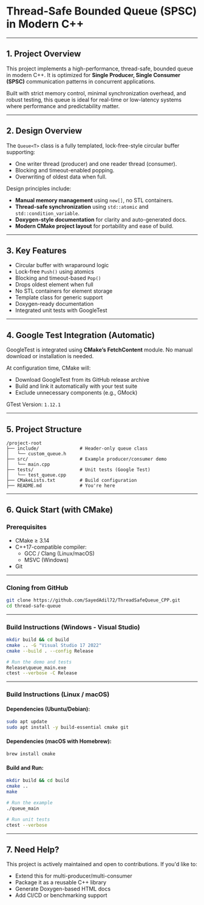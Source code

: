 ﻿# Thread-Safe Bounded Queue (SPSC) in Modern C++

---

## 1. Project Overview

This project implements a high-performance, thread-safe, bounded queue in modern C++. It is optimized for **Single Producer, Single Consumer (SPSC)** communication patterns in concurrent applications.

Built with strict memory control, minimal synchronization overhead, and robust testing, this queue is ideal for real-time or low-latency systems where performance and predictability matter.

---

## 2. Design Overview

The `Queue<T>` class is a fully templated, lock-free-style circular buffer supporting:

- One writer thread (producer) and one reader thread (consumer).
- Blocking and timeout-enabled popping.
- Overwriting of oldest data when full.

Design principles include:

- **Manual memory management** using `new[]`, no STL containers.
- **Thread-safe synchronization** using `std::atomic` and `std::condition_variable`.
- **Doxygen-style documentation** for clarity and auto-generated docs.
- **Modern CMake project layout** for portability and ease of build.

---

## 3. Key Features

- Circular buffer with wraparound logic
- Lock-free `Push()` using atomics
- Blocking and timeout-based `Pop()`
- Drops oldest element when full
- No STL containers for element storage
- Template class for generic support
- Doxygen-ready documentation
- Integrated unit tests with GoogleTest

---

## 4. Google Test Integration (Automatic)

GoogleTest is integrated using **CMake’s FetchContent** module. No manual download or installation is needed.

At configuration time, CMake will:

- Download GoogleTest from its GitHub release archive
- Build and link it automatically with your test suite
- Exclude unnecessary components (e.g., GMock)

GTest Version: `1.12.1`

---

## 5. Project Structure

```
/project-root
├── include/               # Header-only queue class
│   └── custom_queue.h
├── src/                   # Example producer/consumer demo
│   └── main.cpp
├── tests/                 # Unit tests (Google Test)
│   └── test_queue.cpp
├── CMakeLists.txt         # Build configuration
├── README.md              # You're here
```

---

## 6. Quick Start (with CMake)

### Prerequisites

- CMake ≥ 3.14
- C++17-compatible compiler:
  - GCC / Clang (Linux/macOS)
  - MSVC (Windows)
- Git

---

### Cloning from GitHub

```bash
git clone https://github.com/SayedAdil72/ThreadSafeQueue_CPP.git
cd thread-safe-queue
```

---

### Build Instructions (Windows - Visual Studio)

```bash
mkdir build && cd build
cmake .. -G "Visual Studio 17 2022"
cmake --build . --config Release

# Run the demo and tests
Release\queue_main.exe
ctest --verbose -C Release
```

---

### Build Instructions (Linux / macOS)

#### Dependencies (Ubuntu/Debian):
```bash
sudo apt update
sudo apt install -y build-essential cmake git
```

#### Dependencies (macOS with Homebrew):
```bash
brew install cmake
```

#### Build and Run:
```bash
mkdir build && cd build
cmake ..
make

# Run the example
./queue_main

# Run unit tests
ctest --verbose
```

---

## 7. Need Help?

This project is actively maintained and open to contributions. If you'd like to:

- Extend this for multi-producer/multi-consumer
- Package it as a reusable C++ library
- Generate Doxygen-based HTML docs
- Add CI/CD or benchmarking support

